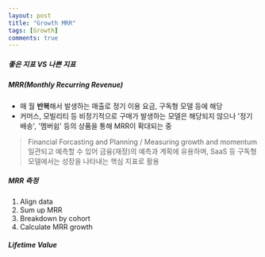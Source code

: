 ```yaml
---
layout: post
title: "Growth MRR"
tags: [Growth]
comments: true
---
```



##### 좋은 지표 VS 나쁜 지표



##### MRR(Monthly Recurring Revenue)
- 매 월 **반복**해서 발생하는 매출로 정기 이용 요금, 구독형 모델 등에 해당
- 커머스, 모빌리티 등 비정기적으로 구매가 발생하는 모델은 해당되지 않으나 '정기배송', '멤버쉽' 등의 상품을 통해 MRR이 확대되는 중
> Financial Forcasting and Planning / Measuring growth and momentum  
> 일관되고 예측할 수 있어 금융(재정)의 예측과 계획에 유용하며, SaaS 등 구독형 모델에서는 성장을 나타내는 핵심 지표로 활용

##### MRR 측정
1. Align data
2. Sum up MRR
3. Breakdown by cohort
4. Calculate MRR growth

##### Lifetime Value